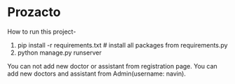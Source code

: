 # Prozacto

How to run this project-

1. pip install -r requirements.txt # install all packages from requirements.py
2. python manage.py runserver

  
 You can not add new doctor or assistant from registration page. You can add new doctors and assistant from Admin(username: navin). 
